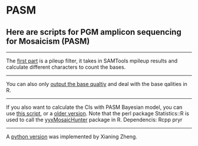 # PASM
## Here are scripts for PGM amplicon sequencing for Mosaicism (PASM)
--------------

The [first part](https://github.com/shishenyxx/PASM/blob/master/get_ref_alt_baseQ_corrected_calculate_only_2016_12_03.pl) is a pileup filter, it takes in SAMTools mpileup results and calculate different characters to count the bases.

--------------

You can also only [output the base qualtiy](https://github.com/shishenyxx/PASM/blob/master/get_ref_alt_baseQ_corrected_2016_12_03_output_basequality.pl) and deal with the base qalities in R.

--------------

If you also want to calculate the CIs with PASM Bayesian model, you can use [this script](https://github.com/shishenyxx/PASM/blob/master/get_ref_alt_baseQ_corrected_2016_12_03.pl), or a [older version](https://github.com/shishenyxx/PASM/blob/master/old_get_ref_alt_baseQ_corrected_2016_07_14.pl). Note that the perl package Statistics::R is used to call the [yyxMosaicHunter](https://github.com/Yyx2626/yyxMosaicHunter) package in R.
Dependencis:
Rcpp
pryr

--------------

A [python version](https://github.com/shishenyxx/PASM/blob/master/CI_calculator.py) was implemented by Xianing Zheng.
